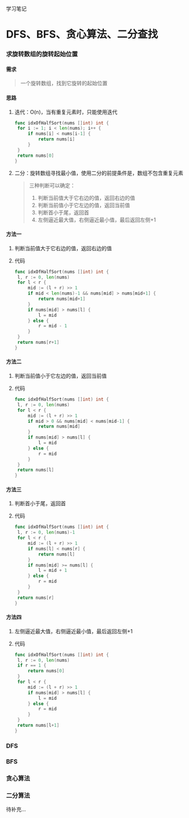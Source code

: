学习笔记

# DFS、BFS、贪心算法、二分查找

### 求旋转数组的旋转起始位置

#### 需求

> 一个旋转数组，找到它旋转的起始位置

#### 思路

1. 迭代：O(n)，当有重复元素时，只能使用迭代

   ```go
   func idxOfHalfSort(nums []int) int {
   	for i := 1; i < len(nums); i++ {
   		if nums[i] < nums[i-1] {
   			return nums[i]
   		}
   	}
   	return nums[0]
   }
   ```

2. 二分：旋转数组寻找最小值，使用二分的前提条件是，数组不包含重复元素

   > 三种判断可以确定：
   >
   > 1. 判断当前值大于它右边的值，返回右边的值
   > 2. 判断当前值小于它左边的值，返回当前值
   > 3. 判断首小于尾，返回首
   > 4. 左侧逼近最大值，右侧逼近最小值，最后返回左侧+1

#### 方法一

1. 判断当前值大于它右边的值，返回右边的值

2. 代码

   ```go
   func idxOfHalfSort(nums []int) int {
   	l, r := 0, len(nums)
   	for l < r {
   		mid := (l + r) >> 1
   		if mid < len(nums)-1 && nums[mid] > nums[mid+1] {
   			return nums[mid+1]
   		}
   		if nums[mid] > nums[l] {
   			l = mid
   		} else {
   			r = mid - 1
   		}
   	}
   	return nums[r+1]
   }
   ```

#### 方法二

1. 判断当前值小于它左边的值，返回当前值

2. 代码

   ```go
   func idxOfHalfSort(nums []int) int {
   	l, r := 0, len(nums)
   	for l < r {
   		mid := (l + r) >> 1
   		if mid > 0 && nums[mid] < nums[mid-1] {
   			return nums[mid]
   		}
   		if nums[mid] > nums[l] {
   			l = mid
   		} else {
   			r = mid
   		}
   	}
   	return nums[l]
   }
   ```

#### 方法三

1. 判断首小于尾，返回首

2. 代码

   ```go
   func idxOfHalfSort(nums []int) int {
   	l, r := 0, len(nums)-1
   	for l < r {
   		mid := (l + r) >> 1
   		if nums[l] < nums[r] {
   			return nums[l]
   		}
   		if nums[mid] >= nums[l] {
   			l = mid + 1
   		} else {
   			r = mid
   		}
   	}
   	return nums[r]
   }
   ```

#### 方法四

1. 左侧逼近最大值，右侧逼近最小值，最后返回左侧+1

2. 代码

   ```go
   func idxOfHalfSort(nums []int) int {
   	l, r := 0, len(nums)
   	if r == 1 {
   		return nums[0]
   	}
   	for l < r {
   		mid := (l + r) >> 1
   		if nums[mid] > nums[l] {
   			l = mid
   		} else {
   			r = mid
   		}
   	}
   	return nums[l+1]
   }
   ```

### DFS

### BFS

### 贪心算法

### 二分算法

待补充...